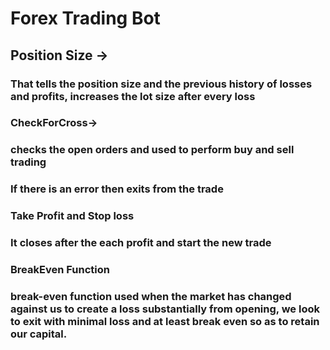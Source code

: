 # Forex Trading Bot

## Position Size -> 
### That tells the position size and the previous history of losses and profits, increases the lot size after every loss 

### CheckForCross->
### checks the open orders and used to perform buy and sell trading
### If there is an error then exits from the trade

### Take Profit and Stop loss
### It closes after the each profit and start the new trade

### BreakEven Function
### break-even function used when the market has changed against us to create a loss substantially from opening, we look to exit with minimal loss and at least break even so as to retain our capital.
